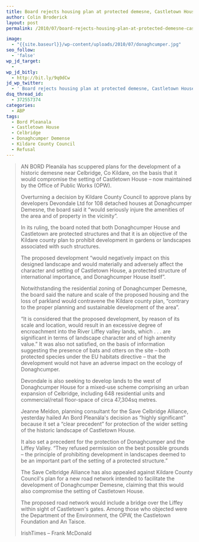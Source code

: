 ```yaml
---
title: Board rejects housing plan at protected demesne, Castletown House
author: Colin Broderick
layout: post
permalink: /2010/07/board-rejects-housing-plan-at-protected-demesne-castletown-house/

image:
  - "{{site.baseurl}}/wp-content/uploads/2010/07/donaghcumper.jpg"
seo_follow:
  - 'false'
wp_jd_target:
  - 
wp_jd_bitly:
  - http://bit.ly/9q0dCw
jd_wp_twitter:
  - ' Board rejects housing plan at protected demesne, Castletown House - http://bit.ly/9q0dCw'
dsq_thread_id:
  - 372557374
categories:
  - ABP
tags:
  - Bord Pleanala
  - Castletown House
  - Celbridge
  - Donaghcumper Demense
  - Kildare County Council
  - Refusal
---
```

> AN BORD Pleanála has scuppered plans for the development of a historic demesne near Celbridge, Co Kildare, on the basis that it would compromise the setting of Castletown House – now maintained by the Office of Public Works (OPW).
> 
> Overturning a decision by Kildare County Council to approve plans by developers Devondale Ltd for 108 detached houses at Donaghcumper Demesne, the board said it “would seriously injure the amenities of the area and of property in the vicinity”.
> 
> In its ruling, the board noted that both Donaghcumper House and Castletown are protected structures and that it is an objective of the Kildare county plan to prohibit development in gardens or landscapes associated with such structures.
> 
> <!--more-->The proposed development “would negatively impact on this designed landscape and would materially and adversely affect the character and setting of Castletown House, a protected structure of international importance, and Donaghcumper House itself”.
> 
> Notwithstanding the residential zoning of Donaghcumper Demesne, the board said the nature and scale of the proposed housing and the loss of parkland would contravene the Kildare county plan, “contrary to the proper planning and sustainable development of the area”.
> 
> “It is considered that the proposed development, by reason of its scale and location, would result in an excessive degree of encroachment into the River Liffey valley lands, which . . . are significant in terms of landscape character and of high amenity value.” It was also not satisfied, on the basis of information suggesting the presence of bats and otters on the site – both protected species under the EU habitats directive – that the development would not have an adverse impact on the ecology of Donaghcumper.
> 
> Devondale is also seeking to develop lands to the west of Donaghcumper House for a mixed-use scheme comprising an urban expansion of Celbridge, including 648 residential units and commercial/retail floor-space of circa 47,304sq metres.
> 
> Jeanne Meldon, planning consultant for the Save Celbridge Alliance, yesterday hailed An Bord Pleanála's decision as “highly significant” because it set a “clear precedent” for protection of the wider setting of the historic landscape of Castletown House.
> 
> It also set a precedent for the protection of Donaghcumper and the Liffey Valley. “They refused permission on the best possible grounds – the principle of prohibiting development in landscapes deemed to be an important part of the setting of a protected structure.”
> 
> The Save Celbridge Alliance has also appealed against Kildare County Council's plan for a new road network intended to facilitate the development of Donaghcumper Demesne, claiming that this would also compromise the setting of Castletown House.
> 
> The proposed road network would include a bridge over the Liffey within sight of Castletown's gates. Among those who objected were the Department of the Environment, the OPW, the Castletown Foundation and An Taisce.
> 
> IrishTimes &#8211; Frank McDonald

